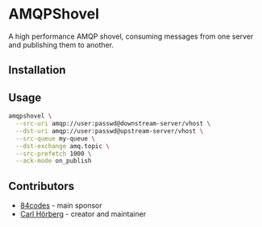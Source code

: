 # AMQPShovel

A high performance AMQP shovel, consuming messages from one server and publishing them to another.

## Installation


## Usage

```sh
amqpshovel \
  --src-uri amqp://user:passwd@downstream-server/vhost \
  --dst-uri amqp://user:passwd@upstream-server/vhost \
  --src-queue my-queue \
  --dst-exchange amq.topic \
  --src-prefetch 1000 \
  --ack-mode on_publish
```

## Contributors

- [84codes](https://www.84codes.com) - main sponsor
- [Carl Hörberg](https://github.com/carlhoerberg) - creator and maintainer
